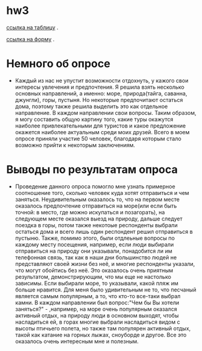 # hw3
[ссылка на таблицу](https://docs.google.com/spreadsheets/d/1jxrj4_BnT6wyD77H7LI6Ov36uDwnU4rfav-hZtMnDUc/edit#gid=1914720797) .

[ссылка на форму](https://docs.google.com/forms/d/e/1FAIpQLSfbFYdgvHFszF7yT0M1fYND16xAJKPctStElLX00MBbvSMVcw/viewform?usp=sf_link) . 
# Немного об опросе

- Каждый из нас не упустит возможности отдохнуть, у кажого свои интересы увлечения и предпочтения. Я решила взять несколько основных направлений, а именно: море, природа(тайга, саванна, джунгли), горы, пустыня. Но некоторые предпочитают остаться дома, поэтому также решила выделить это как отдельное направление. В каждом направлении свои вопросы. Таким образом, я могу составить общую картину того, какие туры окажутся наиболее привлекательными для туристов и какое предложение окажется наиболее актуальным среди моих друзей. Всего в моем опросе приняли участие 50 человек, благодаря которым стало возможно прийти к некоторым заключениям. 

# Выводы по результатам опроса
-  Проведение данного опроса помогло мне узнать примерное соотношение того, сколько человек куда хотят отправиться и чем заняться. Неудивительным оказалось то, что на первом месте оказалось предпочтение отправиться на море(или если быть точной: в место, где можно искупаться и позагорать), на следующем месте оказался выезд на природу, дальше следует поездка в горы, потом также некотоые респонденты выбрали остаться дома и всего лишь один респондент решил отправиться в пустыню. Также, помимо этого, были отдлеьные вопросы по каждому месту посещения, например, если люди выбирали отправиться на природу они указывали, понадобится ли им телефонная связь, так как в наши дни большинство людей не представляют своей жизни без неё, и многие респонденты указали, что могут обойтись без неё. Это оказалось очень приятным результатом, демонстрирующим, что мы еще не настолько зависимы. Если выбирали море, то указывали, какой пляж им больше нравится. Для меня было удивительным не то, что песчаный является самым популярным, а то, что кто-то все-таки выбрал камни. В каждом направлении был вопрос:"Чем бы Вы хотели заняться?" - ,например, на море очень популярным оказался активный отдых, на природу люди в основном выходят, чтобы насладиться ей, в горах многие выбрали насладиться видом с высоты птичьего полета, но также там популярен активный отдых, такой как катание на горных лыжах, сноуборде и другое. Все это оказалось очень интересным мне и полезным. 
